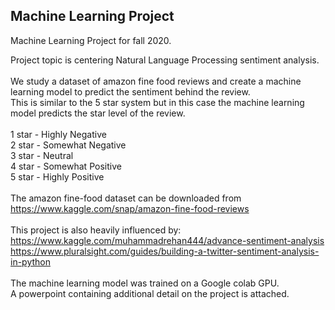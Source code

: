 ## Machine Learning Project
Machine Learning Project for fall 2020.  

Project topic is centering Natural Language Processing sentiment analysis.<br><br>
We study a dataset of amazon fine food reviews and create a machine learning model to predict the sentiment behind the review.<br>
This is similar to the 5 star system but in this case the machine learning model predicts the star level of the review.<br>
<br>
1 star - Highly Negative<br>
2 star - Somewhat Negative<br>
3 star - Neutral<br>
4 star - Somewhat Positive<br>
5 star - Highly Positive<br>
<br>
The amazon fine-food dataset can be downloaded from https://www.kaggle.com/snap/amazon-fine-food-reviews
<br><br>
This project is also heavily influenced by:<br>
https://www.kaggle.com/muhammadrehan444/advance-sentiment-analysis
<br>
https://www.pluralsight.com/guides/building-a-twitter-sentiment-analysis-in-python
<br>
<br>
The machine learning model was trained on a Google colab GPU.<br>
A powerpoint containing additional detail on the project is attached.
